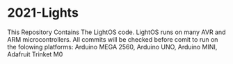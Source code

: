 # 2021-Lights
This Repository Contains The LightOS code. 
LightOS runs on many AVR and ARM microcontrollers.
All commits will be checked before comit to run on the folowing platforms: 
Arduino MEGA 2560, Arduino UNO, Arduino MINI, Adafruit Trinket M0

